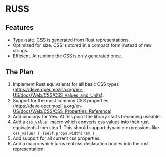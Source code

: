 # RUSS

## Features

- Type-safe. CSS is generated from Rust representations.
- Optimized for size. CSS is stored in a compact form instead of raw strings.
- Efficient. At runtime the CSS is only generated once.

## The Plan

1. Implement Rust equivalents for all basic CSS types (<https://developer.mozilla.org/en-US/docs/Web/CSS/CSS_Values_and_Units>).
2. Support for the most common CSS properties (<https://developer.mozilla.org/en-US/docs/Web/CSS/CSS_Properties_Reference>)
3. Add bindings for Yew. At this point the library starts becoming useable.
4. Add a `css_value!` macro which converts css values into their rust equivalents from step 1. 
   This should support dynamic expressions like `css_value! { {self.props.width}rem }`
5. Add support for all current css properties.
6. Add a macro which turns real css declaration bodies into the rust representation.
